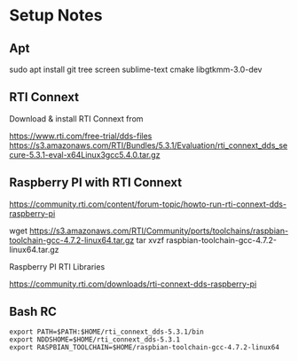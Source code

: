 

# Setup Notes


## Apt

sudo apt install git tree screen sublime-text cmake libgtkmm-3.0-dev


## RTI Connext

Download & install RTI Connext from 

https://www.rti.com/free-trial/dds-files
https://s3.amazonaws.com/RTI/Bundles/5.3.1/Evaluation/rti_connext_dds_secure-5.3.1-eval-x64Linux3gcc5.4.0.tar.gz


## Raspberry PI with RTI Connext

https://community.rti.com/content/forum-topic/howto-run-rti-connext-dds-raspberry-pi

wget https://s3.amazonaws.com/RTI/Community/ports/toolchains/raspbian-toolchain-gcc-4.7.2-linux64.tar.gz
tar xvzf raspbian-toolchain-gcc-4.7.2-linux64.tar.gz

Raspberry PI RTI Libraries

https://community.rti.com/downloads/rti-connext-dds-raspberry-pi

## Bash RC

    export PATH=$PATH:$HOME/rti_connext_dds-5.3.1/bin
    export NDDSHOME=$HOME/rti_connext_dds-5.3.1
    export RASPBIAN_TOOLCHAIN=$HOME/raspbian-toolchain-gcc-4.7.2-linux64


